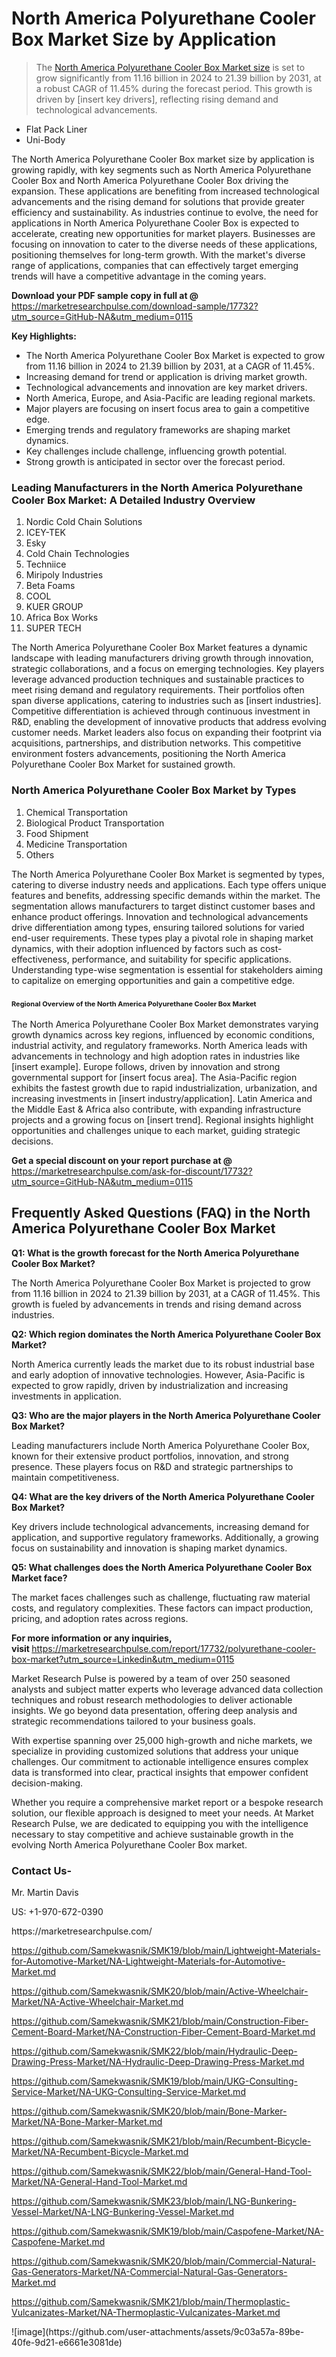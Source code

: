 <h1>North America Polyurethane Cooler Box Market&nbsp;Size by Application</h1><blockquote><p>The <a href="https://marketresearchpulse.com/download-sample/17732?utm_source=GitHub-NA&amp;utm_medium=0115">North America Polyurethane Cooler Box Market size</a> is set to grow significantly from 11.16 billion in 2024 to 21.39 billion by 2031, at a robust CAGR of 11.45% during the forecast period. This growth is driven by [insert key drivers], reflecting rising demand and technological advancements.</p></blockquote><ul><li>Flat Pack Liner<li> Uni-Body</li></ul><p>The North America Polyurethane Cooler Box market size by application is growing rapidly, with key segments such as North America Polyurethane Cooler Box and North America Polyurethane Cooler Box driving the expansion. These applications are benefiting from increased technological advancements and the rising demand for solutions that provide greater efficiency and sustainability. As industries continue to evolve, the need for applications in North America Polyurethane Cooler Box is expected to accelerate, creating new opportunities for market players. Businesses are focusing on innovation to cater to the diverse needs of these applications, positioning themselves for long-term growth. With the market's diverse range of applications, companies that can effectively target emerging trends will have a competitive advantage in the coming years.</p><p><strong>Download your PDF sample copy in full at @ </strong><a href="https://marketresearchpulse.com/download-sample/17732?utm_source=GitHub-NA&amp;utm_medium=0115">https://marketresearchpulse.com/download-sample/17732?utm_source=GitHub-NA&amp;utm_medium=0115</a></p><p><strong>Key Highlights: </strong></p><ul><li>The North America Polyurethane Cooler Box Market is expected to grow from 11.16 billion in 2024 to 21.39 billion by 2031, at a CAGR of 11.45%.</li><li>Increasing demand for trend or application is driving market growth.</li><li>Technological advancements and innovation are key market drivers.</li><li>North America, Europe, and Asia-Pacific are leading regional markets.</li><li>Major players are focusing on insert focus area to gain a competitive edge.</li><li>Emerging trends and regulatory frameworks are shaping market dynamics.</li><li>Key challenges include challenge, influencing growth potential.</li><li>Strong growth is anticipated in sector over the forecast period.</li></ul><h3>Leading Manufacturers in the North America Polyurethane Cooler Box Market: A Detailed Industry Overview</h3><ol><li>Nordic Cold Chain Solutions</li><li>ICEY-TEK</li><li>Esky</li><li>Cold Chain Technologies</li><li>Techniice</li><li>Miripoly Industries</li><li>Beta Foams</li><li>COOL</li><li>KUER GROUP</li><li>Africa Box Works</li><li>SUPER TECH</li></ol><div class="flex max-w-full flex-col flex-grow"><div class="min-h-8 text-message flex w-full flex-col items-end gap-2 whitespace-normal break-words [.text-message+&amp;]:mt-5" dir="auto" data-message-author-role="assistant" data-message-id="fd8432e4-4910-450d-b182-61b7bfb0a01f" data-message-model-slug="gpt-4o"><div class="flex w-full flex-col gap-1 empty:hidden first:pt-[3px]"><div class="markdown prose w-full break-words dark:prose-invert light"><p>The North America Polyurethane Cooler Box Market features a dynamic landscape with leading manufacturers driving growth through innovation, strategic collaborations, and a focus on emerging technologies. Key players leverage advanced production techniques and sustainable practices to meet rising demand and regulatory requirements. Their portfolios often span diverse applications, catering to industries such as [insert industries]. Competitive differentiation is achieved through continuous investment in R&amp;D, enabling the development of innovative products that address evolving customer needs. Market leaders also focus on expanding their footprint via acquisitions, partnerships, and distribution networks. This competitive environment fosters advancements, positioning the North America Polyurethane Cooler Box Market for sustained growth.</p></div></div></div></div><h3>North America Polyurethane Cooler Box Market by Types</h3><ol><li>Chemical Transportation<li> Biological Product Transportation<li> Food Shipment<li> Medicine Transportation<li> Others</li></ol><div class="flex max-w-full flex-col flex-grow"><div class="min-h-8 text-message flex w-full flex-col items-end gap-2 whitespace-normal break-words [.text-message+&amp;]:mt-5" dir="auto" data-message-author-role="assistant" data-message-id="084470be-0bb7-4664-bddf-5156b4f41249" data-message-model-slug="gpt-4o-mini"><div class="flex w-full flex-col gap-1 empty:hidden first:pt-[3px]"><div class="markdown prose w-full break-words dark:prose-invert light"><p>The North America Polyurethane Cooler Box Market is segmented by types, catering to diverse industry needs and applications. Each type offers unique features and benefits, addressing specific demands within the market. The segmentation allows manufacturers to target distinct customer bases and enhance product offerings. Innovation and technological advancements drive differentiation among types, ensuring tailored solutions for varied end-user requirements. These types play a pivotal role in shaping market dynamics, with their adoption influenced by factors such as cost-effectiveness, performance, and suitability for specific applications. Understanding type-wise segmentation is essential for stakeholders aiming to capitalize on emerging opportunities and gain a competitive edge.</p></div></div></div></div><h3><span style="font-size: 11px;">Regional Overview of the North America Polyurethane Cooler Box Market</span></h3><div class="flex max-w-full flex-col flex-grow"><div class="min-h-8 text-message flex w-full flex-col items-end gap-2 whitespace-normal break-words [.text-message+&amp;]:mt-5" dir="auto" data-message-author-role="assistant" data-message-id="e9038762-ce64-4e30-91c9-9bd413514231" data-message-model-slug="gpt-4o-mini"><div class="flex w-full flex-col gap-1 empty:hidden first:pt-[3px]"><div class="markdown prose w-full break-words dark:prose-invert light"><p>The North America Polyurethane Cooler Box Market demonstrates varying growth dynamics across key regions, influenced by economic conditions, industrial activity, and regulatory frameworks. North America leads with advancements in technology and high adoption rates in industries like [insert example]. Europe follows, driven by innovation and strong governmental support for [insert focus area]. The Asia-Pacific region exhibits the fastest growth due to rapid industrialization, urbanization, and increasing investments in [insert industry/application]. Latin America and the Middle East &amp; Africa also contribute, with expanding infrastructure projects and a growing focus on [insert trend]. Regional insights highlight opportunities and challenges unique to each market, guiding strategic decisions.</p></div></div></div></div><p><strong>Get a special discount on your report purchase at @ </strong><a href="https://marketresearchpulse.com/ask-for-discount/17732?utm_source=GitHub-NA&amp;utm_medium=0115">https://marketresearchpulse.com/ask-for-discount/17732?utm_source=GitHub-NA&amp;utm_medium=0115</a></p><h2>Frequently Asked Questions (FAQ) in the North America Polyurethane Cooler Box Market</h2><p><strong>Q1: What is the growth forecast for the North America Polyurethane Cooler Box Market?</strong></p><p>The North America Polyurethane Cooler Box Market is projected to grow from 11.16 billion in 2024 to 21.39 billion by 2031, at a CAGR of 11.45%. This growth is fueled by advancements in trends and rising demand across industries.</p><p><strong>Q2: Which region dominates the North America Polyurethane Cooler Box Market?</strong></p><p>North America currently leads the market due to its robust industrial base and early adoption of innovative technologies. However, Asia-Pacific is expected to grow rapidly, driven by industrialization and increasing investments in application.</p><p><strong>Q3: Who are the major players in the North America Polyurethane Cooler Box Market?</strong></p><p>Leading manufacturers include North America Polyurethane Cooler Box, known for their extensive product portfolios, innovation, and strong presence. These players focus on R&amp;D and strategic partnerships to maintain competitiveness.</p><p><strong>Q4: What are the key drivers of the North America Polyurethane Cooler Box Market?</strong></p><p>Key drivers include technological advancements, increasing demand for application, and supportive regulatory frameworks. Additionally, a growing focus on sustainability and innovation is shaping market dynamics.</p><p><strong>Q5: What challenges does the North America Polyurethane Cooler Box Market face?</strong></p><p>The market faces challenges such as challenge, fluctuating raw material costs, and regulatory complexities. These factors can impact production, pricing, and adoption rates across regions.</p><p><strong>For more information or any inquiries, visit&nbsp;</strong><a href="https://marketresearchpulse.com/report/17732/polyurethane-cooler-box-market?utm_source=Linkedin&utm_medium=0115">https://marketresearchpulse.com/report/17732/polyurethane-cooler-box-market?utm_source=Linkedin&utm_medium=0115</a></p><p>Market Research Pulse is powered by a team of over 250 seasoned analysts and subject matter experts who leverage advanced data collection techniques and robust research methodologies to deliver actionable insights. We go beyond data presentation, offering deep analysis and strategic recommendations tailored to your business goals.</p><p>With expertise spanning over 25,000 high-growth and niche markets, we specialize in providing customized solutions that address your unique challenges. Our commitment to actionable intelligence ensures complex data is transformed into clear, practical insights that empower confident decision-making.</p><p>Whether you require a comprehensive market report or a bespoke research solution, our flexible approach is designed to meet your needs. At Market Research Pulse, we are dedicated to equipping you with the intelligence necessary to stay competitive and achieve sustainable growth in the evolving North America Polyurethane Cooler Box market.</p><h3><strong>Contact Us-</strong></h3><p>Mr. Martin Davis</p><p>US: +1-970-672-0390</p><p>https://marketresearchpulse.com/</p><p><a href="https://github.com/Samekwasnik/SMK19/blob/main/Lightweight-Materials-for-Automotive-Market/NA-Lightweight-Materials-for-Automotive-Market.md">https://github.com/Samekwasnik/SMK19/blob/main/Lightweight-Materials-for-Automotive-Market/NA-Lightweight-Materials-for-Automotive-Market.md</a></p><p><a href="https://github.com/Samekwasnik/SMK20/blob/main/Active-Wheelchair-Market/NA-Active-Wheelchair-Market.md">https://github.com/Samekwasnik/SMK20/blob/main/Active-Wheelchair-Market/NA-Active-Wheelchair-Market.md</a></p><p><a href="https://github.com/Samekwasnik/SMK21/blob/main/Construction-Fiber-Cement-Board-Market/NA-Construction-Fiber-Cement-Board-Market.md">https://github.com/Samekwasnik/SMK21/blob/main/Construction-Fiber-Cement-Board-Market/NA-Construction-Fiber-Cement-Board-Market.md</a></p><p><a href="https://github.com/Samekwasnik/SMK22/blob/main/Hydraulic-Deep-Drawing-Press-Market/NA-Hydraulic-Deep-Drawing-Press-Market.md">https://github.com/Samekwasnik/SMK22/blob/main/Hydraulic-Deep-Drawing-Press-Market/NA-Hydraulic-Deep-Drawing-Press-Market.md</a></p><p><a href="https://github.com/Samekwasnik/SMK19/blob/main/UKG-Consulting-Service-Market/NA-UKG-Consulting-Service-Market.md">https://github.com/Samekwasnik/SMK19/blob/main/UKG-Consulting-Service-Market/NA-UKG-Consulting-Service-Market.md</a></p><p><a href="https://github.com/Samekwasnik/SMK20/blob/main/Bone-Marker-Market/NA-Bone-Marker-Market.md">https://github.com/Samekwasnik/SMK20/blob/main/Bone-Marker-Market/NA-Bone-Marker-Market.md</a></p><p><a href="https://github.com/Samekwasnik/SMK21/blob/main/Recumbent-Bicycle-Market/NA-Recumbent-Bicycle-Market.md">https://github.com/Samekwasnik/SMK21/blob/main/Recumbent-Bicycle-Market/NA-Recumbent-Bicycle-Market.md</a></p><p><a href="https://github.com/Samekwasnik/SMK22/blob/main/General-Hand-Tool-Market/NA-General-Hand-Tool-Market.md">https://github.com/Samekwasnik/SMK22/blob/main/General-Hand-Tool-Market/NA-General-Hand-Tool-Market.md</a></p><p><a href="https://github.com/Samekwasnik/SMK23/blob/main/LNG-Bunkering-Vessel-Market/NA-LNG-Bunkering-Vessel-Market.md">https://github.com/Samekwasnik/SMK23/blob/main/LNG-Bunkering-Vessel-Market/NA-LNG-Bunkering-Vessel-Market.md</a></p><p><a href="https://github.com/Samekwasnik/SMK19/blob/main/Caspofene-Market/NA-Caspofene-Market.md">https://github.com/Samekwasnik/SMK19/blob/main/Caspofene-Market/NA-Caspofene-Market.md</a></p><p><a href="https://github.com/Samekwasnik/SMK20/blob/main/Commercial-Natural-Gas-Generators-Market/NA-Commercial-Natural-Gas-Generators-Market.md">https://github.com/Samekwasnik/SMK20/blob/main/Commercial-Natural-Gas-Generators-Market/NA-Commercial-Natural-Gas-Generators-Market.md</a></p><p><a href="https://github.com/Samekwasnik/SMK21/blob/main/Thermoplastic-Vulcanizates-Market/NA-Thermoplastic-Vulcanizates-Market.md">https://github.com/Samekwasnik/SMK21/blob/main/Thermoplastic-Vulcanizates-Market/NA-Thermoplastic-Vulcanizates-Market.md</a></p>
![image](https://github.com/user-attachments/assets/9c03a57a-89be-40fe-9d21-e6661e3081de)
